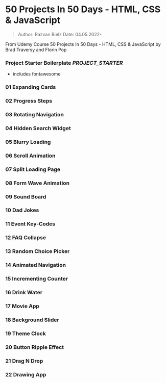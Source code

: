 # 50 Projects In 50 Days - HTML, CSS & JavaScript

> Author: Razvan Bielz
> Date: 04.05.2022-

From Udemy Course 50 Projects In 50 Days - HTML, CSS & JavaScript by Brad Traversy and Florin Pop

### Project Starter Boilerplate _PROJECT_STARTER_
- includes fontawesome

### 01 Expanding Cards
### 02 Progress Steps
### 03 Rotating Navigation
### 04 Hidden Search Widget
### 05 Blurry Loading
### 06 Scroll Animation
### 07 Split Loading Page
### 08 Form Wave Animation
### 09 Sound Board
### 10 Dad Jokes
### 11 Event Key-Codes
### 12 FAQ Collapse
### 13 Random Choice Picker
### 14 Animated Navigation
### 15 Incrementing Counter
### 16 Drink Water
### 17 Movie App
### 18 Background Slider
### 19 Theme Clock
### 20 Button Ripple Effect
### 21 Drag N Drop
### 22 Drawing App